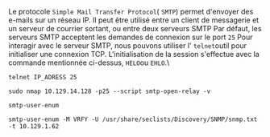 Le protocole `Simple Mail Transfer Protocol`( `SMTP`) permet d'envoyer des e-mails sur un réseau IP. Il peut être utilisé entre un client de messagerie et un serveur de courrier sortant, ou entre deux serveurs SMTP
Par défaut, les serveurs SMTP acceptent les demandes de connexion sur le port `25`
Pour interagir avec le serveur SMTP, nous pouvons utiliser l' `telnet`outil pour initialiser une connexion TCP. L'initialisation de la session s'effectue avec la commande mentionnée ci-dessus, `HELO`ou `EHLO`.\

```shell-session
telnet IP_ADRESS 25
```

```shell-session
sudo nmap 10.129.14.128 -p25 --script smtp-open-relay -v
```

```
smtp-user-enum
```


```
smtp-user-enum -M VRFY -U /usr/share/seclists/Discovery/SNMP/snmp.txt -t 10.129.1.62 
```